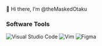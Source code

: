 👋 Hi there, I’m @theMaskedOtaku

### Software Tools
![Visual Studio Code](https://img.shields.io/badge/Visual%20Studio%20Code-0078d7.svg?style=for-the-badge&logo=visual-studio-code&logoColor=white)
![Vim](https://img.shields.io/badge/VIM-019733.svg?style=for-the-badge&logo=vim)
![Figma](https://img.shields.io/badge/Figma-f24e1e.svg?style=for-the-badge&logo=figma&logoColor=white)

<!--
Funkycodes/Funkycodes is a ✨ special ✨ repository because its `README.md` (this file) appears on your GitHub profile.
You can click the Preview link to take a look at your changes.
--->
